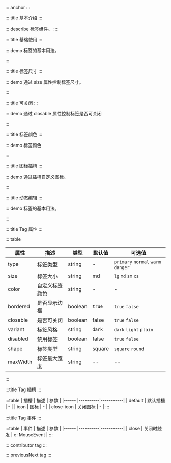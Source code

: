 ::: anchor
:::

::: title 基本介绍
:::

::: describe 标签组件。
:::

::: title 基础使用
:::

::: demo 标签的基本用法。

<template>
<lay-space size="md">
  <lay-tag>标签</lay-tag>
  <lay-tag closable>标签</lay-tag>
  <lay-tag closable disabled>标签</lay-tag>
  <lay-tag closable max-width="120px" title="超过设置长度省略文本">超过设置长度省略文本</lay-tag>
</lay-space>
</template>

<script>
</script>

:::

::: title 标签尺寸
:::

::: demo 通过 size 属性控制标签尺寸。

<template>
<lay-space direction="vertical" size="md">
<lay-space size="md">
  lg: 
  <lay-tag size="lg">标签</lay-tag>
  <lay-tag size="lg"><template #icon><lay-icon type="layui-icon-addition" /></template>标签</lay-tag>
  <lay-tag size="lg" closable>
    <template #icon><lay-icon type="layui-icon-addition" /></template>
    标签
  </lay-tag>
</lay-space>
<lay-space size="md">
  md: 
  <lay-tag size="md">标签</lay-tag>
  <lay-tag size="md"><template #icon><lay-icon type="layui-icon-addition" /></template>标签</lay-tag>
  <lay-tag size="md" closable>
    <template #icon><lay-icon type="layui-icon-addition" /></template>
    标签
  </lay-tag>
</lay-space>
<lay-space size="md">
  sm: 
  <lay-tag size="sm">标签</lay-tag>
  <lay-tag size="sm"><template #icon><lay-icon type="layui-icon-addition" /></template>标签</lay-tag>
  <lay-tag size="sm" closable>
    <template #icon><lay-icon type="layui-icon-addition" /></template>
    标签
  </lay-tag>
</lay-space>
<lay-space size="md">
  xs: 
  <lay-tag size="xs">标签</lay-tag>
  <lay-tag size="xs"><template #icon><lay-icon type="layui-icon-addition" /></template>标签</lay-tag>
  <lay-tag size="xs" closable>
    <template #icon><lay-icon type="layui-icon-addition" /></template>
    标签
  </lay-tag>
</lay-space>
</lay-space>
</template>

<script>
</script>
<style>
.tag-demo {
  width: 500px;
  display: flex;
  margin-bottom: 15px;
}
.tag-demo .layui-tag{
  margin-right: 15px;
}
</style>

:::

::: title 可关闭
:::

::: demo 通过 closable 属性控制标签是否可关闭

<template>
<lay-space size="md">
  <lay-tag closable>Tag</lay-tag>
  <lay-tag closable>
    <template #icon><lay-icon type="layui-icon-addition" /></template>
    Tag 2
  </lay-tag>
  <lay-tag closable>
    <template #icon><lay-icon type="layui-icon-addition" /></template>
    自定义关闭图标
    <template #close-icon><lay-icon type="layui-icon-close-fill" /></template>
  </lay-tag>
</lay-space>
</template>

<script>
</script>
<style>
.tag-demo {
  width: 500px;
  display: flex;
  margin-bottom: 15px;
}
.tag-demo .layui-tag{
  margin-right: 15px;
}
</style>

:::

::: title 标签颜色
:::

::: demo 标签颜色

<template>
<lay-space direction="vertical" size="md">
  dark:
  <lay-space size="md">
    <lay-tag v-for="type in TAG_TYPES" :type="type">标签</lay-tag>
    <lay-tag v-for="type in TAG_TYPES" :type="type" :bordered="false" closable>标签</lay-tag>
  </lay-space>
  light:
  <lay-space size="md">
    <lay-tag v-for="type in TAG_TYPES" :type="type" variant="light">标签</lay-tag>
    <lay-tag v-for="type in TAG_TYPES" :type="type" variant="light" :bordered="false" closable>标签</lay-tag>
  </lay-space>
  plain:
  <lay-space size="md">
    <lay-tag v-for="type in TAG_TYPES" :type="type" variant="plain">标签</lay-tag>
    <lay-tag v-for="type in TAG_TYPES" :type="type" variant="plain" :bordered="false" closable>标签</lay-tag>
  </lay-space>
  custom:
    <lay-space size="md">
    <lay-tag v-for="color in COLORS" :color="color" variant="dark">标签</lay-tag>
    <lay-tag v-for="color in COLORS" :color="color" variant="dark" :bordered="false" closable>标签</lay-tag>
  </lay-space>
    <lay-space size="md">
    <lay-tag v-for="color in COLORS" :color="color" variant="light">标签</lay-tag>
    <lay-tag v-for="color in COLORS" :color="color" variant="light" :bordered="false" closable>标签</lay-tag>
  </lay-space>
  <lay-space size="md">
    <lay-tag v-for="color in COLORS" :color="color" variant="plain">标签</lay-tag>
    <lay-tag v-for="color in COLORS" :color="color" variant="plain" :bordered="false" closable>标签</lay-tag>
  </lay-space>
</lay-space>
</template>

<script>
import { ref } from 'vue'

export default {
  setup() {

  const TAG_TYPES = [
  "primary",
  "normal",
  "warm",
  "danger",
];

const COLORS = [
  "#86909c",
  "#9FDB1D",
  "#14C9C9",
  "#165DFF",
  "#722ED1",
  "#D91AD9",
  "#F5319D",
];

    return {
      TAG_COLORS,
      COLORS
    }
  }
}
</script>
<style>
.tag-demo {
  width: 500px;
  display: flex;
  margin-bottom: 15px;
}
.tag-demo .layui-tag{
  margin-right: 15px;
}
.tag-demo-variant{
  margin-bottom: 10px;
}
</style>

:::

::: title 图标插槽
:::

::: demo 通过插槽自定义图标。

<template>
<lay-space size="md">
  <lay-tag size="lg">
    <template #icon>
      <lay-icon type="layui-icon-vercode" />
    </template>
    tag
  </lay-tag>
  <lay-tag size="lg">
    <template #icon>
      <lay-icon type="layui-icon-login-qq" />
    </template>
    tag
  </lay-tag>
  <lay-tag size="lg">
    <template #icon>
      <lay-icon type="layui-icon-star-fill" />
    </template>
    tag
  </lay-tag>
</lay-space>
</template>

<script>
</script>
<style>
.tag-demo {
  width: 500px;
  display: flex;
  margin-bottom: 15px;
}
.tag-demo .layui-tag{
  margin-right: 15px;
}
</style>

:::

::: title 动态编辑
:::

::: demo 标签的基本用法。

<template>
  {{ tagData }}
  <br><br>
  <template v-for="(tag, index) of tagData" :key="`tag-${index}`">
  <lay-tag 
    closable
    @close="handleClose(index)"
    color="#EEE"
    style="margin-right: 5px;"
    >
    {{tag}}
  </lay-tag>
  </template>
  <span id="tagDemo" @click="handlerFocus">
    <lay-input 
    v-if="showInput"   
    ref="inputRef"      
    v-model.trim="inputVal"
    autofocus
    style="width:60px; height:24px"
    @keyup.enter="handleAdd"
    @blur="handleAdd" />
  <lay-tag 
    v-else 
    color="#EEE" 
    >
    <template #icon>
      <lay-icon type="layui-icon-addition"/>
    </template>
    添加
  </lay-tag>
  </span>
</template>

<script>
import { ref, nextTick } from 'vue';

export default {
  setup() {
    const tagData = ref(['Tag']);
    const inputRef = ref(null);
    const showInput = ref(false);
    const inputVal = ref('');

    const handleAdd = () => {
      if (inputVal.value) {
        tagData.value.push(inputVal.value);
        inputVal.value = '';
      }
      showInput.value = false;
    };

    const handleClose = (index) => {
      tagData.value.splice(index, 1);
    };

    const handlerFocus = (e) => {
      showInput.value = true;
      console.log("FIXME 临时")
      setTimeout(() => {
        document.querySelector('#tagDemo input').focus()
      },200)
 
    }

    return {
      tagData,
      inputRef,
      showInput,
      inputVal,
      handleAdd,
      handleClose,
      handlerFocus,
    };
  },
};
</script>
:::


::: title Tag 属性
:::

::: table

| 属性        | 描述     | 类型    | 默认值    | 可选值                             |
| ----------- | -------- | ------ | ------ | ------ |
| type        | 标签类型  | string | -| `primary` `normal` `warm` `danger`
| size | 标签大小 | string | md | `lg` `md` `sm` `xs`|
| color | 自定义标签颜色 | string | -| - | 
| bordered | 是否显示边框 | boolean | `true` | `true` `false`|
| closable | 是否可关闭 | boolean | false | `true` `false`|
| variant  | 标签风格  | string | `dark` | `dark` `light` `plain`|
| disabled | 禁用标签  | boolean | false | `true` `false`|
| shape    | 标签类型  | string | square | `square` `round`|
| maxWidth | 标签最大宽度 | string| -- | --|

:::

:::title Tag 插槽
:::

:::table
| 插槽 | 描述 | 参数 |
|------ |----------|-----------|
| default | 默认插槽 | - |
| icon | 图标 | - |
| close-icon | 关闭图标 | - |
:::

:::title Tag 事件
:::

:::table
| 事件 | 描述 | 参数 |
|------ |----------|-----------|
| close | 关闭时触发 | e: MouseEvent |
:::

::: contributor tag
:::  

::: previousNext tag
:::